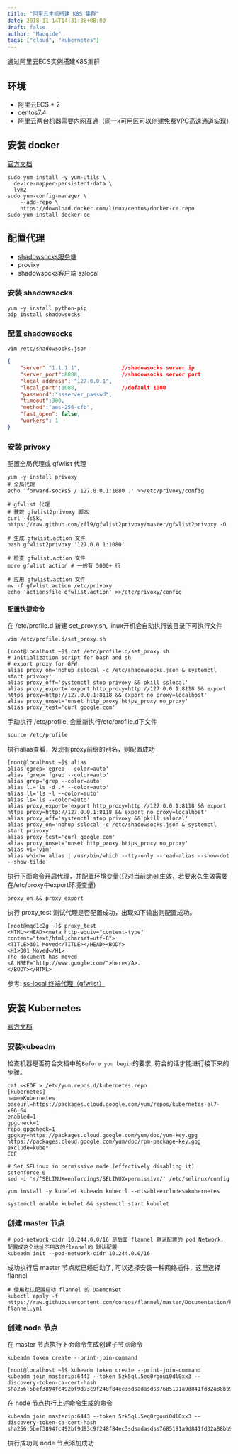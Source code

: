 ```yaml
---
title: "阿里云主机搭建 K8S 集群"
date: 2018-11-14T14:31:38+08:00
draft: false
author: "Maoqide"
tags: ["cloud", "kubernetes"]
---
```



通过阿里云ECS实例搭建K8S集群
<!--more--> 

## 环境
 - 阿里云ECS * 2
 - centos7.4
 - 阿里云两台机器需要内网互通（同一k可用区可以创建免费VPC高速通道实现）

## 安装 docker
[官方文档](https://docs.docker.com/install/linux/docker-ce/centos/)
```shell
sudo yum install -y yum-utils \
  device-mapper-persistent-data \
  lvm2
sudo yum-config-manager \
    --add-repo \
    https://download.docker.com/linux/centos/docker-ce.repo
sudo yum install docker-ce
```
## 配置代理
- [shadowsocks服务端](https://github.com/shadowsocks/shadowsocks/tree/master)
- provixy
- shadowsocks客户端 sslocal

### 安装 shadowsocks
```shell
yum -y install python-pip
pip install shadowsocks
```
### 配置 shadowsocks
```shell
vim /etc/shadowsocks.json
```
```json
{
    "server":"1.1.1.1", 			//shadowsocks server ip
    "server_port":8888,				//shadowsocks server port
    "local_address": "127.0.0.1",	
    "local_port":1080,				//default 1080
    "password":"ssserver_passwd",
    "timeout":300,
    "method":"aes-256-cfb",
    "fast_open": false,
    "workers": 1
}

```
### 安装 privoxy
配置全局代理或 gfwlist 代理    
```shell
yum -y install privoxy
# 全局代理
echo 'forward-socks5 / 127.0.0.1:1080 .' >>/etc/privoxy/config

# gfwlist 代理
# 获取 gfwlist2privoxy 脚本
curl -4sSkL https://raw.github.com/zfl9/gfwlist2privoxy/master/gfwlist2privoxy -O

# 生成 gfwlist.action 文件
bash gfwlist2privoxy '127.0.0.1:1080'

# 检查 gfwlist.action 文件
more gfwlist.action # 一般有 5000+ 行

# 应用 gfwlist.action 文件
mv -f gfwlist.action /etc/privoxy
echo 'actionsfile gfwlist.action' >>/etc/privoxy/config
```

#### 配置快捷命令
在 /etc/profile.d 新建 set_proxy.sh, linux开机会自动执行该目录下可执行文件    
```shell
vim /etc/profile.d/set_proxy.sh
```
```shell
[root@localhost ~]$ cat /etc/profile.d/set_proxy.sh 
# Initialization script for bash and sh
# export proxy for GFW
alias proxy_on='nohup sslocal -c /etc/shadowsocks.json & systemctl start privoxy'
alias proxy_off='systemctl stop privoxy && pkill sslocal'
alias proxy_export='export http_proxy=http://127.0.0.1:8118 && export https_proxy=http://127.0.0.1:8118 && export no_proxy=localhost'
alias proxy_unset='unset http_proxy https_proxy no_proxy'
alias proxy_test='curl google.com'
```
手动执行 /etc/profile, 会重新执行/etc/profile.d下文件    
```shell
source /etc/profile
```
执行alias查看，发现有proxy前缀的别名，则配置成功    
```shell
[root@localhost ~]$ alias 
alias egrep='egrep --color=auto'
alias fgrep='fgrep --color=auto'
alias grep='grep --color=auto'
alias l.='ls -d .* --color=auto'
alias ll='ls -l --color=auto'
alias ls='ls --color=auto'
alias proxy_export='export http_proxy=http://127.0.0.1:8118 && export https_proxy=http://127.0.0.1:8118 && export no_proxy=localhost'
alias proxy_off='systemctl stop privoxy && pkill sslocal'
alias proxy_on='nohup sslocal -c /etc/shadowsocks.json & systemctl start privoxy'
alias proxy_test='curl google.com'
alias proxy_unset='unset http_proxy https_proxy no_proxy'
alias vi='vim'
alias which='alias | /usr/bin/which --tty-only --read-alias --show-dot --show-tilde'
```
执行下面命令开启代理，并配置环境变量(只对当前shell生效，若要永久生效需要在/etc/proxy中export环境变量)    
```shell
proxy_on && proxy_export
```
执行 proxy_test 测试代理是否配置成功，出现如下输出则配置成功。     
```shell
[root@mqd1c2g ~]$ proxy_test 
<HTML><HEAD><meta http-equiv="content-type" content="text/html;charset=utf-8">
<TITLE>301 Moved</TITLE></HEAD><BODY>
<H1>301 Moved</H1>
The document has moved
<A HREF="http://www.google.com/">here</A>.
</BODY></HTML>
```
参考: [ss-local 终端代理（gfwlist）](https://www.zfl9.com/ss-local.html)

## 安装 Kubernetes
[官方文档](https://kubernetes.io/docs/setup/independent/install-kubeadm/)

### 安装kubeadm
检查机器是否符合文档中的`Before you begin`的要求, 符合的话才能进行接下来的步骤。    
```shell
cat <<EOF > /etc/yum.repos.d/kubernetes.repo
[kubernetes]
name=Kubernetes
baseurl=https://packages.cloud.google.com/yum/repos/kubernetes-el7-x86_64
enabled=1
gpgcheck=1
repo_gpgcheck=1
gpgkey=https://packages.cloud.google.com/yum/doc/yum-key.gpg https://packages.cloud.google.com/yum/doc/rpm-package-key.gpg
exclude=kube*
EOF

# Set SELinux in permissive mode (effectively disabling it)
setenforce 0
sed -i 's/^SELINUX=enforcing$/SELINUX=permissive/' /etc/selinux/config

yum install -y kubelet kubeadm kubectl --disableexcludes=kubernetes

systemctl enable kubelet && systemctl start kubelet
```

### 创建 master 节点
```shell
# pod-network-cidr 10.244.0.0/16 是后面 flannel 默认配置的 pod Network，配置成这个地址不用改的flannel的 默认配置
kubeadm init --pod-network-cidr 10.244.0.0/16
```
成功执行后 master 节点就已经启动了, 可以选择安装一种网络插件，这里选择flannel
```shell
# 使用默认配置启动 flannel 的 DaemonSet
kubectl apply -f https://raw.githubusercontent.com/coreos/flannel/master/Documentation/kube-flannel.yml
```

### 创建 node 节点
在 master 节点执行下面命令生成创建子节点命令
```shell
kubeadm token create --print-join-command
```
```shell
[root@localhost ~]$ kubeadm token create --print-join-command
kubeadm join masterip:6443 --token 5zk5ql.5eq0rgoui0dl0xx3 --discovery-token-ca-cert-hash sha256:5bef3894fc492bf9d93c9f248f84ec3sdsadasdss7685191a9d841fd32a88bb9ac9 
```
在 node 节点执行上述命令生成的命令
```shell
kubeadm join masterip:6443 --token 5zk5ql.5eq0rgoui0dl0xx3 --discovery-token-ca-cert-hash sha256:5bef3894fc492bf9d93c9f248f84ec3sdsadasdss7685191a9d841fd32a88bb9ac9
```
执行成功则 node 节点添加成功

